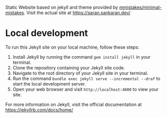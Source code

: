 Static Website based on jekyll and theme provided by [mmistakes/minimal-mistakes](https://github.com/mmistakes/minimal-mistakes). Visit the actual site at https://saran.sankaran.dev/

# Local development

To run this Jekyll site on your local machine, follow these steps:

1. Install Jekyll by running the command `gem install jekyll` in your terminal.
2. Clone the repository containing your Jekyll site code.
3. Navigate to the root directory of your Jekyll site in your terminal.
4. Run the command `bundle exec jekyll serve --incremental --draf` to start the local development server.
5. Open your web browser and visit `http://localhost:4000` to view your site.

For more information on Jekyll, visit the official documentation at https://jekyllrb.com/docs/home/